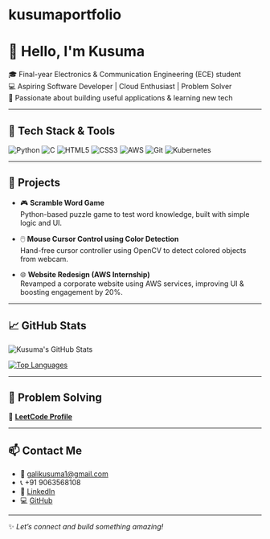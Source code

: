 # kusumaportfolio
# 👋 Hello, I'm Kusuma

🎓 Final-year Electronics & Communication Engineering (ECE) student  
💻 Aspiring Software Developer | Cloud Enthusiast | Problem Solver  
🚀 Passionate about building useful applications & learning new tech

---

## 🔧 Tech Stack & Tools
![Python](https://img.shields.io/badge/Python-3670A0?style=for-the-badge&logo=python&logoColor=white)
![C](https://img.shields.io/badge/C-00599C?style=for-the-badge&logo=c&logoColor=white)
![HTML5](https://img.shields.io/badge/HTML5-E34F26?style=for-the-badge&logo=html5&logoColor=white)
![CSS3](https://img.shields.io/badge/CSS3-1572B6?style=for-the-badge&logo=css3&logoColor=white)
![AWS](https://img.shields.io/badge/AWS-232F3E?style=for-the-badge&logo=amazonaws&logoColor=white)
![Git](https://img.shields.io/badge/Git-F05032?style=for-the-badge&logo=git&logoColor=white)
![Kubernetes](https://img.shields.io/badge/Kubernetes-326CE5?style=for-the-badge&logo=kubernetes&logoColor=white)

---

## 📌 Projects

- 🎮 **Scramble Word Game**  
  Python-based puzzle game to test word knowledge, built with simple logic and UI.

- 🖱️ **Mouse Cursor Control using Color Detection**  
  Hand-free cursor controller using OpenCV to detect colored objects from webcam.

- 🌐 **Website Redesign (AWS Internship)**  
  Revamped a corporate website using AWS services, improving UI & boosting engagement by 20%.

---

## 📈 GitHub Stats

![Kusuma's GitHub Stats](https://github-readme-stats.vercel.app/api?username=Kusumagali&show_icons=true&theme=calm)

[![Top Languages](https://github-readme-stats.vercel.app/api/top-langs/?username=Kusumagali&layout=compact)](https://github.com/Kusumagali)

---

## 🧩 Problem Solving

🔗 [**LeetCode Profile**](https://leetcode.com/u/kusuma_gali/)  
<!-- Replace 'yourusername' with your actual LeetCode username -->

---

## 📫 Contact Me

- 📧 galikusuma1@gmail.com  
- 📞 +91 9063568108  
- 🔗 [LinkedIn](https://www.linkedin.com/in/kusuma-gali-b30b19238)  
- 💻 [GitHub](https://github.com/Kusumagali)

---

✨ *Let’s connect and build something amazing!*


